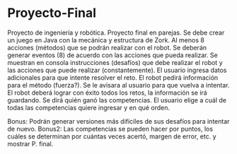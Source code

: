# Proyecto-Final
Proyecto de ingeniería y robótica. Proyecto final en parejas.
Se debe crear un juego en Java con la mecánica y estructura de Zork.
Al menos 8 acciones (métodos) que se podrán realizar con el robot.
Se deberán generar eventos (8) de acuerdo con las acciones que pueda realizar.
Se muestran en consola instrucciones (desafíos) que debe realizar el robot y las acciones que puede realizar (constantemente).
El usuario ingresa datos adicionales para que intente resolver el reto.
El robot pedirá información para el método (fuerza?).
Se le avisara al usuario para que vuelva a intentar.
El robot deberá lograr con éxito todos los retos, la información se irá guardando.
Se dirá quién ganó las competencias.
El usuario elige a cuál de todas las competencias quiere ingresar y en qué orden.

Bonus: Podrán generar versiones más difíciles de sus desafíos para intentar de nuevo.
Bonus2: Las competencias se pueden hacer por puntos, los cuáles se determinan por cuántas veces acertó, margen de error, etc. y mostrar P. final.
